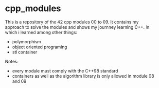# cpp_modules
This is a repository of the 42 cpp modules 00 to 09. It contains my approach to solve the modules and shows my journney learning C++. 
In which i learned among other things:
- polymorphism
- object oriented programing
- stl container 

Notes:
- every module must comply with the C++98 standard
- containers as well as the algorithm library is only allowed in module 08 and 09

